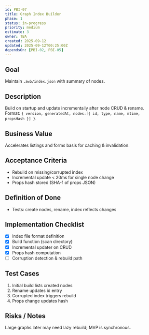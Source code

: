 ```yaml
---
id: PBI-07
title: Graph Index Builder
phase: 1
status: in-progress
priority: medium
estimate: 3
owner: TBA
created: 2025-09-12
updated: 2025-09-12T00:25:00Z
dependsOn: [PBI-02, PBI-05]
---
```


## Goal
Maintain `.awb/index.json` with summary of nodes.

## Description
Build on startup and update incrementally after node CRUD & rename. Format: `{ version, generatedAt, nodes:[{ id, type, name, mtime, propsHash }] }`.

## Business Value
Accelerates listings and forms basis for caching & invalidation.

## Acceptance Criteria
- Rebuild on missing/corrupted index
- Incremental update < 20ms for single node change
- Props hash stored (SHA-1 of props JSON)

## Definition of Done
- Tests: create nodes, rename, index reflects changes

## Implementation Checklist
- [x] Index file format definition
- [x] Build function (scan directory)
- [x] Incremental updater on CRUD
- [x] Props hash computation
- [ ] Corruption detection & rebuild path

## Test Cases
1. Initial build lists created nodes
2. Rename updates id entry
3. Corrupted index triggers rebuild
4. Props change updates hash

## Risks / Notes
Large graphs later may need lazy rebuild; MVP is synchronous.

